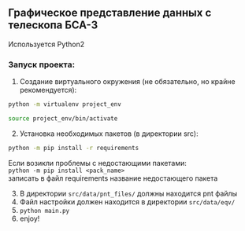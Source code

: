 ## Графическое представление данных с телескопа БСА-3

Используется Python2
### Запуск проекта:
1. Создание виртуального окружения (не обязательно, но крайне рекомендуется):
```bash
python -m virtualenv project_env
```
```bash
source project_env/bin/activate
```
2. Установка необходимых пакетов (в директории src):
```bash
python -m pip install -r requirements
```
Если возикли проблемы с недостающими пакетами:<br>
```python -m pip install <pack_name>```<br>
записать в файл requirements название недостающего пакета

3. В директории ```src/data/pnt_files/``` должны находится pnt файлы
4. Файл настройки должен находится в директории ```src/data/eqv/```
5. ```python main.py```
6. enjoy!

